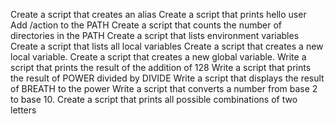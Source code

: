 Create a script that creates an alias
Create a script that prints hello user
Add /action to the PATH
Create a script that counts the number of directories in the PATH
Create a script that lists environment variables
Create a script that lists all local variables
Create a script that creates a new local variable.
Create a script that creates a new global variable.
Write a script that prints the result of the addition of 128
Write a script that prints the result of POWER divided by DIVIDE
Write a script that displays the result of BREATH to the power
Write a script that converts a number from base 2 to base 10.
Create a script that prints all possible combinations of two letters
